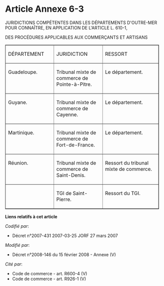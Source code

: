 # Article Annexe 6-3

JURIDICTIONS COMPÉTENTES DANS LES DÉPARTEMENTS D'OUTRE-MER POUR CONNAÎTRE, EN APPLICATION DE L'ARTICLE L. 610-1,

DES PROCÉDURES APPLICABLES AUX COMMERÇANTS ET ARTISANS

<table border="1" width="718" align="center" cellpadding="0" cellspacing="1">
  <tbody>
    <tr>
      <td width="189">

DÉPARTEMENT

</td>
      <td width="227">

JURIDICTION

</td>
      <td width="302">

RESSORT

</td>
    </tr>
    <tr>
      <td valign="top" width="189">

Guadeloupe.

</td>
      <td width="227" valign="top">

Tribunal mixte de commerce de Pointe-à-Pitre.

</td>
      <td width="302" valign="top">

Le département.

</td>
    </tr>
    <tr>
      <td width="189" valign="top">

Guyane.

</td>
      <td valign="top" width="227">

Tribunal mixte de commerce de Cayenne.

</td>
      <td width="302" valign="top">

Le département.

</td>
    </tr>
    <tr>
      <td valign="top" width="189">

Martinique.

</td>
      <td width="227" valign="top">

Tribunal mixte de commerce de Fort-de-France.

</td>
      <td valign="top" width="302">

Le département.

</td>
    </tr>
    <tr>
      <td width="189" valign="top">

Réunion.

</td>
      <td width="227" valign="top">

Tribunal mixte de commerce de Saint-Denis.

</td>
      <td valign="top" width="302">

Ressort du tribunal mixte de commerce.

</td>
    </tr>
    <tr>
      <td width="189" valign="top">
      </td><td width="227" valign="top">

TGI de Saint-Pierre.

</td>
      <td valign="top" width="302">

Ressort du TGI.

</td>
    </tr>
  </tbody>
</table>

**Liens relatifs à cet article**

_Codifié par_:

  - Décret n°2007-431 2007-03-25 JORF 27 mars 2007

_Modifié par_:

  - Décret n°2008-146 du 15 février 2008 -  Annexe (V)

_Cité par_:

  - Code de commerce - art. R600-4 (V)
  - Code de commerce - art. R926-1 (V)
